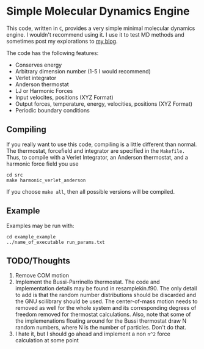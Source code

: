 Simple Molecular Dynamics Engine
=========================

This code, written in `C`, provides a very simple minimal molecular
dynamics engine. I wouldn't recommend using it. I use it to test MD
methods and sometimes post my explorations to [my
blog](http://crowsandcats.blogspot.com).


The code has the following features:

* Conserves energy
* Arbitrary dimension number (1-5 I would recommend)
* Verlet integrator
* Anderson thermostat
* LJ or Harmonic Forces
* Input velocites, positions (XYZ Format)
* Output forces, temperature, energy, velocities, positions (XYZ Format)
* Periodic boundary conditions


Compiling
-------------------------

If you really want to use this code, compiling is a little different
than normal. The thermostat, forcefield and integrator are specified
in the `Makefile.` Thus, to compile with a Verlet Integrator, an
Anderson thermostat, and a harmonic force field you use

    cd src
    make harmonic_verlet_anderson

If you choose `make all`, then all possible versions will be compiled.

Example
-------------------------
Examples may be run with:

    cd example_example
    ../name_of_executable run_params.txt

TODO/Thoughts
-------------------------
1. Remove COM motion
2. Implement the Bussi-Parrinello thermostat. The code and implementation details may be found in resamplekin.f90. The only detail to add is that the random number distributions should be discarded and  the GNU scilibrary should be used. The center-of-mass motion needs to removed as well for the whole system and its corresponding degrees of freedom removed for thermostat calculations. Also, note that some of the implemenations floating around for the Bussi thermostat draw N random numbers, where N is the number of particles. Don't do that.
2. I hate it, but I should go ahead and implement a non `n^2` force calculation at some point


